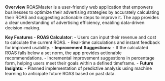 **Overview**
    ROASMaster is a user-friendly web application that empowers businesses to optimize their advertising strategies by accurately calculating their ROAS and suggesting actionable steps to improve it. The app provides a clear understanding of advertising efficiency, enabling data-driven decision-making.

**Key Features**
    - **ROAS Calculator**:
      - Users can input their revenue and cost to calculate the current ROAS.
      - Real-time calculations and instant feedback for improved usability.
    - **Improvement Suggestions**:
      - If the calculated ROAS falls below a set norm, the app provides actionable recommendations.
      - Incremental improvement suggestions in percentage form, helping users meet their goals within a defined timeframe.
    - **Future Insights**:
      - Planned implementation of predictive analysis using machine learning to anticipate future ROAS based on past data.
